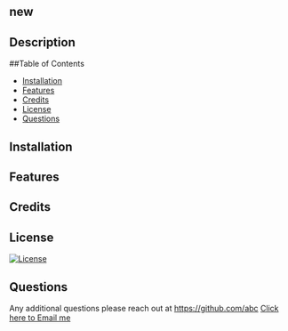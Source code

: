   ## new

  
  ## Description
  


  
  ##Table of Contents
  - [Installation](#installation)
  - [Features](#features)
  - [Credits](#credits)
  - [License](#license)
  - [Questions](#questions)



  ## Installation
  
  



  ## Features
  




  ## Credits
  




  ## License
  [![License](https://img.shields.io/badge/License--blue.svg)](https://opensource.org/licenses/)
   
  



  ## Questions
  Any additional questions please reach out at https://github.com/abc
  [Click here to Email me](mailto:bcorporal@gmail.com)